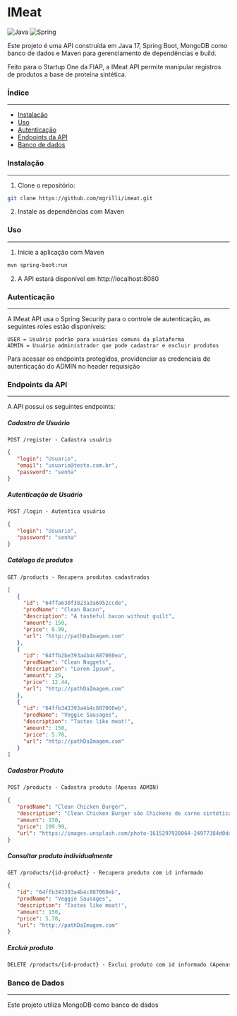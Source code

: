 # IMeat

![Java](https://img.shields.io/badge/java-%23ED8B00.svg?style=for-the-badge&logo=openjdk&logoColor=white)
![Spring](https://img.shields.io/badge/spring-%236DB33F.svg?style=for-the-badge&logo=spring&logoColor=white)

Este projeto é uma API construída em Java 17, Spring Boot, MongoDB como banco de dados e Maven para gerenciamento de dependências e build.

Feito para o Startup One da FIAP, a IMeat API permite manipular registros de produtos a base de proteína sintética. 

### Índice

---

- [Instalação](#instalação)
- [Uso](#uso)
- [Autenticação](#autenticação)
- [Endpoints da API](#endpoints-da-api)
- [Banco de dados](#banco-de-dados)

### Instalação

---

1. Clone o repositório:
```bash
git clone https://github.com/mgrilli/imeat.git
```

2. Instale as dependências com Maven


### Uso

---

1. Inicie a aplicação com Maven
```bash
mvn spring-boot:run
```
2. A API estará disponível em http://localhost:8080


### Autenticação

---

A IMeat API usa o Spring Security para o controle de autenticação, as seguintes roles estão disponíveis:

```
USER = Usuário padrão para usuários comuns da plataforma
ADMIN = Usuário administrador que pode cadastrar e excluir produtos
```

Para acessar os endpoints protegidos, providenciar as credenciais de autenticação do ADMIN no header requisição

### Endpoints da API

---

A API possui os seguintes endpoints:

##### Cadastro de Usuário

```
POST /register - Cadastra usuário 
```

```json
{
   "login": "Usuario",
   "email": "usuario@teste.com.br",
   "password": "senha"
}
```

##### Autenticação de Usuário

```markdown
POST /login - Autentica usuário
```

```json
{
   "login": "Usuario",
   "password": "senha"
}
```

##### Catálogo de produtos

```markdown
GET /products - Recupera produtos cadastrados
```

```json
[
   {
     "id": "64ffa630f3823a3a6952ccde",
     "prodName": "Clean Bacon",
     "description": "A tasteful bacon without guilt",
     "amount": 150,
     "price": 8.99,
     "url": "http://pathDaImagem.com"
   },
   {
     "id": "64ffb2be393a4b4c887060ea",
     "prodName": "Clean Nuggets",
     "description": "Lorem Ipsum",
     "amount": 25,
     "price": 12.44,
     "url": "http://pathDaImagem.com"
   },
   {
     "id": "64ffb343393a4b4c887060eb",
     "prodName": "Veggie Sausages",
     "description": "Tastes like meat!",
     "amount": 150,
     "price": 5.78,
     "url": "http://pathDaImagem.com"
   }
]
```

##### Cadastrar Produto

```markdown
POST /products - Cadastra produto (Apenas ADMIN)
```

```json
{
   "prodName": "Clean Chicken Burger",
   "description": "Clean Chicken Burger são Chickens de carne sintética feitas de plantas e proteínas de alta qualidade. Elas são uma ótima opção para quem quer comer carne sem os impactos ambientais e de saúde associados à carne animal",
   "amount": 150,
   "price": 199.99,
   "url": "https://images.unsplash.com/photo-1615297928064-24977384d0da?ixlib=rb-4.0.3&ixid=M3wxMjA3fDB8MHxwaG90by1wYWdlfHx8fGVufDB8fHx8fA%3D%3D&auto=format&fit=crop&w=1412&q=80"
}
```

##### Consultar produto individualmente

```markdown
GET /products/{id-product} - Recupera produto com id informado
```

```json
{
   "id": "64ffb343393a4b4c887060eb",
   "prodName": "Veggie Sausages",
   "description": "Tastes like meat!",
   "amount": 150,
   "price": 5.78,
   "url": "http://pathDaImagem.com"
}
```

##### Excluir produto

```markdown
DELETE /products/{id-product} - Exclui produto com id informado (Apenas ADMIN)
```


### Banco de Dados

---

Este projeto utiliza MongoDB como banco de dados